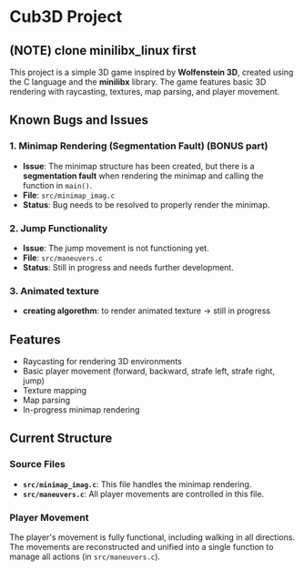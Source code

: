 # Cub3D Project 
## (NOTE) clone minilibx_linux first

This project is a simple 3D game inspired by **Wolfenstein 3D**, created using the C language and the **minilibx** library. The game features basic 3D rendering with raycasting, textures, map parsing, and player movement.

## Known Bugs and Issues

### 1. Minimap Rendering (Segmentation Fault) (BONUS part)
- **Issue**: The minimap structure has been created, but there is a **segmentation fault** when rendering the minimap and calling the function in `main()`.
- **File**: `src/minimap_imag.c`
- **Status**: Bug needs to be resolved to properly render the minimap.

### 2. Jump Functionality
- **Issue**: The jump movement is not functioning yet.
- **File**: `src/maneuvers.c`
- **Status**: Still in progress and needs further development.

### 3. Animated texture
- **creating algorethm**: to render animated texture -> still in progress 

## Features

- Raycasting for rendering 3D environments
- Basic player movement (forward, backward, strafe left, strafe right, jump)
- Texture mapping
- Map parsing
- In-progress minimap rendering

## Current Structure

### Source Files

- **`src/minimap_imag.c`**: This file handles the minimap rendering.
- **`src/maneuvers.c`**: All player movements are controlled in this file.
  
### Player Movement

The player's movement is fully functional, including walking in all directions. The movements are reconstructed and unified into a single function to manage all actions (in `src/maneuvers.c`).
